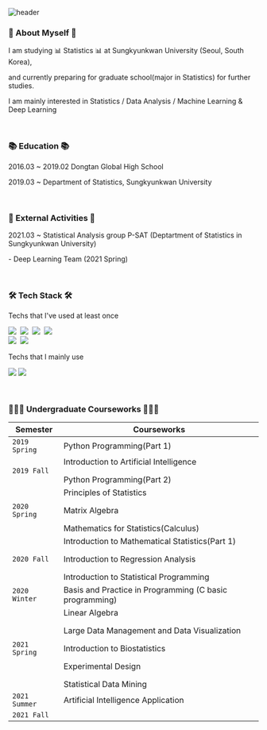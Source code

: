 ![header](https://capsule-render.vercel.app/api?type=waving&color=auto&height=300&section=header&text=Hyungyeong&nbsp;Hong's&nbsp;Github&fontSize=50&fontAlign=50)

<h3 align="left">👀  About Myself 👀 </h3>
<p align="left"> I am studying 📊  Statistics 📊 at Sungkyunkwan University (Seoul, South Korea), </p>
<p align="left"> and currently preparing for graduate school(major in Statistics) for further studies. </p>
<p align="left"> I am mainly interested in Statistics / Data Analysis / Machine Learning & Deep Learning </p>

<br>

<h3 align="left">📚  Education 📚 </h3>
<p align="left"> 2016.03 ~ 2019.02 Dongtan Global High School </p>
<p align="left"> 2019.03 ~ Department of Statistics, Sungkyunkwan University </p>

<br>

<h3 align="left">📎  External Activities 📎 </h3>
<p align="left"> 2021.03 ~ Statistical Analysis group P-SAT (Deptartment of Statistics in Sungkyunkwan University) </p>
<p align="left"> - Deep Learning Team (2021 Spring) </p>

<br>

<h3 align="left">🛠  Tech Stack 🛠</h3>

<p align="left"> Techs that I've used at least once </p>

<p align="left">
  <img src="https://img.shields.io/badge/R-276DC3?style=flat-square&logo=R&logoColor=white"/></a>&nbsp
  <img src="https://img.shields.io/badge/Python-3766AB?style=flat-square&logo=Python&logoColor=white"/></a>&nbsp
  <img src="https://img.shields.io/badge/C++-00599C?style=flat-square&logo=C++&logoColor=white"/></a>&nbsp
  <img src="https://img.shields.io/badge/C-A8B9CC?style=flat-square&logo=C&logoColor=white"/></a>&nbsp
  <br>
  <img src="https://img.shields.io/badge/Keras-D00000?style=flat-square&logo=Keras&logoColor=white"/></a>&nbsp
  <img src=https://img.shields.io/badge/TensorFlow-FF6F00?style=flat-square&logo=TensorFlow&logoColor=white>
</p>

<p align="left"> Techs that I mainly use </p>
<p align="left">
  <img src="https://img.shields.io/badge/R-276DC3?style=flat-square&logo=R&logoColor=white"/></a>
  <img src="https://img.shields.io/badge/Python-3766AB?style=flat-square&logo=Python&logoColor=white"/></a>
</p>

<br>

<h3 align="left">🙋🏻‍♀️ Undergraduate Courseworks 🙋🏻‍♀️</h3>

| Semester          | Courseworks                                                                                                                                           |
|-------------------|-------------------------------------------------------------------------------------------------------------------------------------------------------|
| ```2019 Spring``` | Python Programming(Part 1)                                                                                                                            |
| ```2019 Fall```   | Introduction to Artificial Intelligence </p>Python Programming(Part 2)                                                                                |
| ```2020 Spring``` | Principles of Statistics </p>Matrix Algebra </p>Mathematics for Statistics(Calculus)                                                                  |
| ```2020 Fall```   | Introduction to Mathematical Statistics(Part 1) </p>Introduction to Regression Analysis </p>Introduction to Statistical Programming                   |
| ```2020 Winter``` | Basis and Practice in Programming (C basic programming)                                                                                               |
| ```2021 Spring``` | Linear Algebra </p>Large Data Management and Data Visualization </p>Introduction to Biostatistics </p>Experimental Design </p>Statistical Data Mining |
| ```2021 Summer``` | Artificial Intelligence Application |
| ```2021 Fall```   | |
